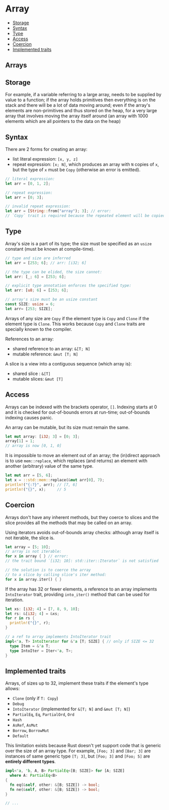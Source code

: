# Array


<!-- TOC -->

- [Storage](#storage)
- [Syntax](#syntax)
- [Type](#type)
- [Access](#access)
- [Coercion](#coercion)
- [Implemented traits](#implemented-traits)

<!-- /TOC -->

## Arrays



## Storage
For example, if a variable referring to a large array, needs to be supplied by value to a function; if the array holds primitives then everything is on the stack and there will be a lot of data moving around; even if the array's elements are non-primitives and thus stored on the heap, for a very large array that involves moving the array itself around (an array with 1000 elements which are all pointers to the data on the heap)
 
 
## Syntax
There are 2 forms for creating an array:
- list literal expression: `[x, y, z]`
- repeat expression: `[x; N]`, which produces an array with `N` copies of `x`, but the type of `x` must be `Copy` (otherwise an error is emitted).

```rust
// literal expression:
let arr = [0, 1, 2];

// repeat expression:
let arr = [0; 3];

// invalid repeat expression:
let arr = [String::from("array"); 3]; // error:
// `Copy` trait is required because the repeated element will be copied
```


## Type

Array's size is a part of its type; the size must be specified as an `usize` constant (must be known at compile-time).

```rust
// type and size are inferred
let arr = [253; 6]; // arr: [i32; 6]

// the type can be elided, the size cannot:
let arr: [_; 6] = [253; 6];

// explicit type annotation enforces the specified type:
let arr: [u8; 6] = [253; 6];

// array's size must be an usize constant
const SIZE: usize = 6;
let arr= [253; SIZE];
```

Arrays of any size are `Copy` if the element type is `Copy` and `Clone` if the element type is `Clone`. This works because `Copy` and `Clone` traits are specially known to the compiler.

References to an array:
- shared reference to an array: `&[T; N]`
- mutable reference: `&mut [T; N]`

A slice is a view into a contiguous sequence (which array is):
- shared slice : `&[T]`
- mutable slices: `&mut [T]`




## Access
Arrays can be indexed with the brackets operator, `[]`. Indexing starts at 0 and it is checked for out-of-bounds errors at run-time; out-of-bounds indexing causes panic.

An array can be mutable, but its size must remain the same.

```rust
let mut array: [i32; 3] = [0; 3];
array[1] = 1;
// array is now [0, 1, 0]
```


It is impossible to move an element out of an array; the (in)direct approach is to use `mem::replace`, which replaces (and returns) an element with another (arbitrary) value of the same type.

```rust
let mut arr = [5, 6];
let x = ::std::mem::replace(&mut arr[0], 7);
println!("{:?}", arr); // [7, 6]
println!("{}", x);     // 5
```



## Coercion
Arrays don't have any inherent methods, but they coerce to slices and the slice provides all the methods that may be called on an array.

Using iterators avoids out-of-bounds array checks: although array itself is not iterable, the slice is.

```rust
let array = [5; 10];
// array is not iterable:
for x in array { } // error:
// the trait bound `[i32; 10]: std::iter::Iterator` is not satisfied

// the solution is to coerce the array
// to a slice by calling slice's iter method:
for x in array.iter() { }
```

If the array has 32 or fewer elements, a reference to an array implements `IntoIterator` trait, providing `into_iter()` method that can be used for iteration.

```rust
let xs: [i32; 4] = [7, 8, 9, 10];
let rs: &[i32; 4] = &xs;
for r in rs {
  println!("{}", r);
}

// a ref to array implements IntoIterator trait
impl<'a, T> IntoIterator for &'a [T; SIZE] { // only if SIZE <= 32
  type Item = &'a T;
  type IntoIter = Iter<'a, T>;
}
```


## Implemented traits

Arrays, of sizes up to 32, implement these traits if the element's type allows:
- `Clone` (only if `T: Copy`)
- `Debug`
- `IntoIterator` (implemented for `&[T; N]` and `&mut [T; N]`)
- `PartialEq`, `Eq`, `PartialOrd`, `Ord`
- `Hash`
- `AsRef`, `AsMut`
- `Borrow`, `BorrowMut`
- `Default`

This limitation exists because Rust doesn't yet support code that is generic over the size of an array type. For example, `[Foo; 3]` and `[Bar; 3]` are instances of same generic type `[T; 3]`, but `[Foo; 3]` and `[Foo; 5]` are __entirely different types__.



```rust
impl<'a, 'b, A, B> PartialEq<[B; SIZE]> for [A; SIZE]
  where A: PartialEq<B>
{
  fn eq(&self, other: &[B; SIZE]) -> bool;
  fn ne(&self, other: &[B; SIZE]) -> bool;
}

// ...
```
